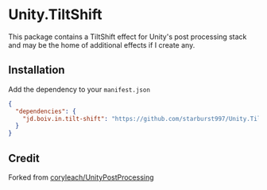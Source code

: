 # Unity.TiltShift

This package contains a TiltShift effect for Unity's post processing stack and may be the home of additional effects if I create any.

## Installation

Add the dependency to your `manifest.json`

```json
{
  "dependencies": {
    "jd.boiv.in.tilt-shift": "https://github.com/starburst997/Unity.TiltShift.git"
  }
}
```

## Credit

Forked from [coryleach/UnityPostProcessing](https://github.com/coryleach/UnityPostProcessing)